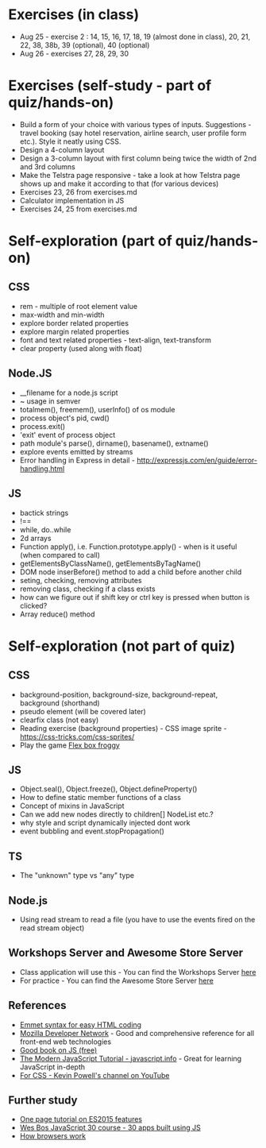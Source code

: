 # Exercises (in class)
- Aug 25 - exercise 2 : 14, 15, 16, 17, 18, 19 (almost done in class), 20, 21, 22, 38, 38b, 39 (optional), 40 (optional)
- Aug 26 - exercises 27, 28, 29, 30

# Exercises (self-study - part of quiz/hands-on)
- Build a form of your choice with various types of inputs. Suggestions - travel booking (say hotel reservation, airline search, user profile form etc.). Style it neatly using CSS.
- Design a 4-column layout
- Design a 3-column layout with first column being twice the width of 2nd and 3rd columns
- Make the Telstra page responsive - take a look at how Telstra page shows up and make it according to that (for various devices)
- Exercises 23, 26 from exercises.md
- Calculator implementation in JS
- Exercises 24, 25 from exercises.md

# Self-exploration (part of quiz/hands-on)
## CSS
- rem - multiple of root element value
- max-width and min-width
- explore border related properties
- explore margin related properties
- font and text related properties - text-align, text-transform
- clear property (used along with float)

## Node.JS
- __filename for a node.js script
- ~ usage in semver
- totalmem(), freemem(), userInfo() of os module
- process object's pid, cwd()
- process.exit()
- 'exit' event of process object
- path module's parse(), dirname(), basename(), extname()
- explore events emitted by streams
- Error handling in Express in detail - http://expressjs.com/en/guide/error-handling.html

## JS
- bactick strings
- !==
- while, do..while
- 2d arrays
- Function apply(), i.e. Function.prototype.apply() - when is it useful (when compared to call)
- getElementsByClassName(), getElementsByTagName()
- DOM node inserBefore() method to add a child before another child
- seting, checking, removing attributes
- removing class, checking if a class exists
- how can we figure out if shift key or ctrl key is pressed when button is clicked?
- Array reduce() method

# Self-exploration (not part of quiz)
## CSS
- background-position, background-size, background-repeat, background (shorthand)
- pseudo element (will be covered later)
- clearfix class (not easy)
- Reading exercise (background properties) - CSS image sprite - https://css-tricks.com/css-sprites/
- Play the game [Flex box froggy](https://flexboxfroggy.com/)

## JS
- Object.seal(), Object.freeze(), Object.defineProperty()
- How to define static member functions of a class
- Concept of mixins in JavaScript
- Can we add new nodes directly to children[] NodeList etc.?
- why style and script dynamically injected dont work
- event bubbling and event.stopPropagation()

## TS
- The "unknown" type vs "any" type

## Node.js
- Using read stream to read a file (you have to use the events fired on the read stream object)

## Workshops Server and Awesome Store Server
- Class application will use this - You can find the Workshops Server [here](http://workshops-server.herokuapp.com/)
- For practice - You can find the Awesome Store Server [here](https://awesome-store-server.herokuapp.com)

## References
- [Emmet syntax for easy HTML coding](https://emmet.io/)
- [Mozilla Developer Network](https://developer.mozilla.org/en-US/docs/Web) - Good and comprehensive reference for all front-end web technologies
- [Good book on JS (free)](https://eloquentjavascript.net/)
- [The Modern JavaScript Tutorial - javascript.info](https://javascript.info/) - Great for learning JavaScript in-depth
- [For CSS - Kevin Powell's channel on YouTube](https://www.youtube.com/user/KepowOb)

## Further study
- [One page tutorial on ES2015 features](https://babeljs.io/docs/en/learn)
- [Wes Bos JavaScript 30 course - 30 apps built using JS](https://wesbos.com/javascript30/)
- [How browsers work](http://taligarsiel.com/Projects/howbrowserswork1.htm)